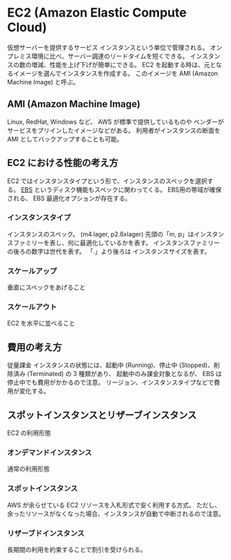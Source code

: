 # EC2 (Amazon Elastic Compute Cloud)
仮想サーバーを提供するサービス
インスタンスという単位で管理される。
オンプレミス環境に比べ、サーバー調達のリードタイムを短くできる。
インスタンスの数の増減、性能を上げ下げが簡単にできる。
EC2 を起動する時は、元となるイメージを選んでインスタンスを作成する。
このイメージを AMI (Amazon Machine Image) と呼ぶ。

## AMI (Amazon Machine Image)
Linux, RedHat, Windows など、 AWS が標準で提供しているものや
ベンダーがサービスをプリインしたイメージなどがある。
利用者がインスタンスの断面を AMI としてバックアップすることも可能。

## EC2 における性能の考え方
EC2 ではインスタンスタイプという形で、インスタンスのスペックを選択する。
[EBS](../services/EBS.md) というディスク機能もスペックに関わってくる。
EBS用の帯域が確保される、 EBS 最適化オプションが存在する。

### インスタンスタイプ
インスタンスのスペック。 (m4.lager, p2.8xlager)
先頭の「m, p」はインスタンスファミリーを表し、何に最適化しているかを表す。
インスタンスファミリーの後ろの数字は世代を表す。
「.」より後ろは インスタンスサイズを表す。

### スケールアップ
垂直にスペックをあげること

### スケールアウト
EC2 を水平に並べること

## 費用の考え方
従量課金
インスタンスの状態には、起動中 (Running)、停止中 (Stopped)、削除済み (Terminated) の 3 種類があり、
起動中のみ課金対象となるが、 EBS は停止中でも費用がかかるので注意。
リージョン、インスタンスタイプなどで費用が変化する。

## スポットインスタンスとリザーブインスタンス
EC2 の利用形態

### オンデマンドインスタンス
通常の利用形態

### スポットインスタンス
AWS が余らせている EC2 リソースを入札形式で安く利用する方式。
ただし、余ったリソースがなくなった場合、インスタンスが自動で中断されるので注意。

### リザーブドインスタンス
長期間の利用を約束することで割引を受けられる。
